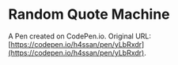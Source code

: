 # Random Quote Machine

A Pen created on CodePen.io. Original URL: [https://codepen.io/h4ssan/pen/yLbRxdr](https://codepen.io/h4ssan/pen/yLbRxdr).


